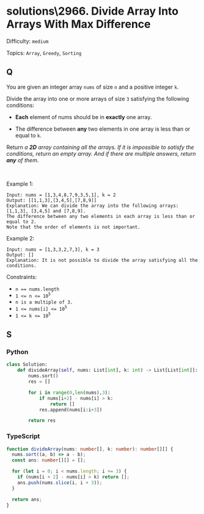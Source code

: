 # solutions\2966. Divide Array Into Arrays With Max Difference

Difficulty: `medium`

Topics: `Array`, `Greedy`, `Sorting`

## Q

You are given an integer array `nums` of size `n` and a positive integer `k`.

Divide the array into one or more arrays of size `3` satisfying the following conditions:

- **Each** element of nums should be in **exactly** one array.

- The difference between **any** two elements in one array is less than or equal to `k`.

Return _a **2D** array containing all the arrays. If it is impossible to satisfy the conditions, return an empty array. And if there are multiple answers, return **any** of them_.

<br>

Example 1:

```
Input: nums = [1,3,4,8,7,9,3,5,1], k = 2
Output: [[1,1,3],[3,4,5],[7,8,9]]
Explanation: We can divide the array into the following arrays: [1,1,3], [3,4,5] and [7,8,9].
The difference between any two elements in each array is less than or equal to 2.
Note that the order of elements is not important.
```

Example 2:

```
Input: nums = [1,3,3,2,7,3], k = 3
Output: []
Explanation: It is not possible to divide the array satisfying all the conditions.
```

Constraints:

- `n == nums.length`
- `1 <= n <= 10`<sup>`5`</sup>
- `n is a multiple of 3.`
- `1 <= nums[i] <= 10`<sup>`5`</sup>
- `1 <= k <= 10`<sup>`5`</sup>

## S

### Python

```python
class Solution:
    def divideArray(self, nums: List[int], k: int) -> List[List[int]]:
        nums.sort()
        res = []

        for i in range(0,len(nums),3):
            if nums[i+2] - nums[i] > k:
                return []
            res.append(nums[i:i+3])

        return res
```

### TypeScript

```typescript
function divideArray(nums: number[], k: number): number[][] {
  nums.sort((a, b) => a - b);
  const ans: number[][] = [];

  for (let i = 0; i < nums.length; i += 3) {
    if (nums[i + 2] - nums[i] > k) return [];
    ans.push(nums.slice(i, i + 3));
  }

  return ans;
}
```
